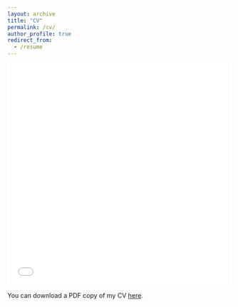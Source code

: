 ```yaml
---
layout: archive
title: "CV"
permalink: /cv/
author_profile: true
redirect_from:
  - /resume
---
```


<iframe src="/files/pdf/sunil_subedi.pdf" width="100%" height="500" frameborder="no" border="0" marginwidth="0" marginheight="0"></iframe>

You can download a PDF copy of my CV [here](/files/pdf/sunil_subedi.pdf).
